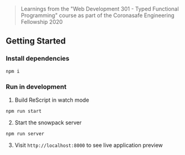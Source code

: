 

> Learnings from the "Web Development 301 - Typed Functional Programming" course as part of the Coronasafe Engineering Fellowship 2020

## Getting Started

### Install dependencies

```
npm i
```

### Run in development

1. Build ReScript in watch mode

```
npm run start
```

2. Start the snowpack server

```
npm run server
```

3. Visit `http://localhost:8000` to see live application preview

